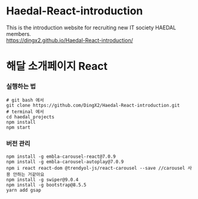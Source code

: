 # Haedal-React-introduction
This is the introduction website for recruiting new IT society HAEDAL members.<br/> 
https://dingx2.github.io/Haedal-React-introduction/

# 해달 소개페이지 React

### 실행하는 법
```
# git bash 에서
git clone https://github.com/DingX2/Haedal-React-introduction.git
# terminal 에서
cd haedal_projects
npm install
npm start
```

### 버전 관리
```
npm install -g embla-carousel-react@7.0.9
npm install -g embla-carousel-autoplay@7.0.9
npm i react react-dom @trendyol-js/react-carousel --save //carousel 사용 안하는 거같아요
npm install -g swiper@9.0.4
npm install -g bootstrap@8.5.5
yarn add gsap
```

